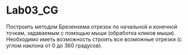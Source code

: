 # Lab03_CG
Построить методом Брезенхема отрезок по начальной и конечной точкам, задаваемым с помощью мыши (обработка кликов мыши).
Необходимо иметь возможность строить все возможные отрезки (с углом наклона от 0 до 360 градусов).

